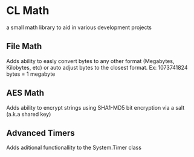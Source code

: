 # CL Math
a small math library to aid in various development projects

## File Math
Adds ability to easly convert bytes to any other format (Megabytes, Kilobytes, etc) or auto adjust bytes to the closest format. Ex: 1073741824 bytes = 1 megabyte

## AES Math
Adds ability to encrypt strings using SHA1-MD5 bit encryption via a salt (a.k.a shared key)

## Advanced Timers
Adds aditional functionallity to the System.Timer class
